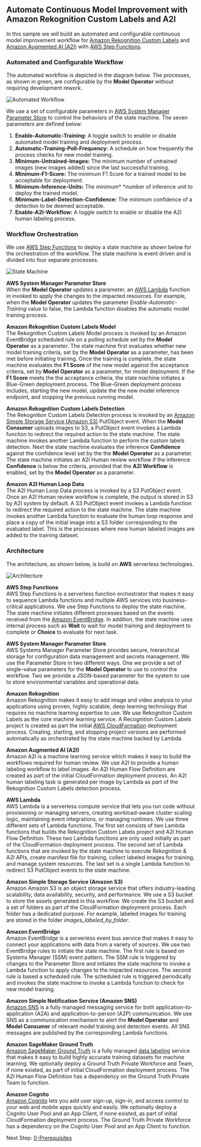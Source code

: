 ## Automate Continuous Model Improvement with Amazon Rekognition Custom Labels and A2I

In this sample we will build an automated and configurable continuous model improvement workflow for [Amazon Rekognition Custom Labels](https://aws.amazon.com/rekognition/custom-labels-features/) and [Amazon Augmented AI (A2I)](https://aws.amazon.com/augmented-ai/) with [AWS Step Functions](https://aws.amazon.com/step-functions/).

### Automated and Configurable Workflow
The automated workflow is depicted in the diagram below. The processes, as shown in green, are configurable by the **Model Operator** without requiring development rework.

![Automated Workflow](./assets/automated_workflow.png)

We use a set of configurable parameters in [AWS System Manager Parameter Store](https://docs.aws.amazon.com/systems-manager/latest/userguide/systems-manager-parameter-store.html) to control the behaviors of the state machine. The seven parameters are defined below:

1. **Enable-Automatic-Training:** A toggle switch to enable or disable automated model training and deployment process.
2. **Automatic-Training-Poll-Frequency:** A schedule on how frequently the process checks for new model training.
3. **Minimum-Untrained-Images:** The minimum number of untrained images (new images added) since the last successful training.
4. **Minimum-F1-Score:** The minimum F1 Score for a trained model to be acceptable for deployment.
5. **Minimum-Inference-Units:** The minimum* *number of inference unit to deploy the trained model.
6. **Minimum-Label-Detection-Confidence:** The minimum confidence of a detection to be deemed acceptable.
7. **Enable-A2I-Workflow:** A toggle switch to enable or disable the A2I human labeling process.

### Workflow Orchestration

We use [AWS Step Functions](https://aws.amazon.com/step-functions/) to deploy a state machine as shown below for the orchestration of the workflow. The state machine is event driven and is divided into four separate processes.

![State Machine](./assets/state_machine.png)

**AWS System Manager Parameter Store**  
When the **Model Operator** updates a parameter, an [AWS Lambda](https://aws.amazon.com/lambda/) function in invoked to apply the changes to the impacted resources. For example, when the **Model Operator** updates the parameter *Enable-Automatic-Training* value to false, the Lambda function disables the automatic model training process.

**Amazon Rekognition Custom Labels Model**  
The Rekognition Custom Labels Model process is invoked by an Amazon EventBridge scheduled rule on a polling schedule set by the **Model Operator** as a parameter. The state machine first evaluates whether new model training criteria, set by the **Model Operator** as a parameter, has been met before initiating training. Once the training is complete, the state machine evaluates the **F1 Score** of the new model against the acceptance criteria, set by **Model Operator** as a parameter, for model deployment. If the **F1 Score** meets the the acceptance criteria, the state machine initiates a Blue-Green deployment process. The Blue-Green deployment process includes, starting the new model, update the the new model inference endpoint, and stopping the previous running model.

**Amazon Rekognition Custom Labels Detection**  
The Rekognition Custom Labels Detection process is invoked by an [Amazon Simple Storage Service (Amazon S3)](https://aws.amazon.com/s3/) PutObject event. When the **Model Consumer** uploads images to  S3, a PutObject event invokes a Lambda function to redirect the required action to the state machine. The state machine invokes another Lambda function to perform the custom labels detection. Next the state machine evaluates the inference **Confidence** against the confidence level set by the the **Model Operator** as a parameter. The state machine initiates an A2I Human review workflow if the inference **Confidence** is below the criteria, provided that the **A2I Workflow** is enabled, set by the **Model Operator** as a parameter.

**Amazon A2I Human Loop Data**  
The A2I Human Loop Data process is invoked by a S3 PutObject event. Once an A2I Human review workflow is complete, the output is stored in S3 by A2I system by default. A S3 PutObject event invokes a Lambda function to redirect the required action to the state machine. The state machine invokes another Lambda function to evaluate the human loop response and place a copy of the initial image into a S3 folder corresponding to the evaluated label. This is the processes where new human labeled images are added to the training dataset.

### Architecture
The architecture, as shown below, is build on **AWS** serverless technologies.  

![Architecture](./assets/architecture.png)  

**AWS Step Functions**  
AWS Step Functions is a serverless function orchestrator that makes it easy to sequence Lambda functions and multiple AWS services into business-critical applications. We use Step Functions to deploy the state machine. The state machine initiates different processes based on the events received from the [Amazon EventBridge](https://aws.amazon.com/eventbridge/). In addition, the state machine uses internal process such as **Wait** to wait for model training and deployment to complete or **Choice** to evaluate for next task.

**AWS System Manager Parameter Store**  
AWS Systems Manager Parameter Store provides secure, hierarchical storage for configuration data management and secrets management. We use the Parameter Store in two different ways. One we provide a set of single-value parameters for the **Model Operator** to use to control the workflow. Two we provide a JSON-based parameter for the system to use to store environmental variables and operational data.

**Amazon Rekognition**  
Amazon Rekognition makes it easy to add image and video analysis to your applications using proven, highly scalable, deep learning technology that requires no machine learning expertise to use. We use Rekognition Custom Labels as the core machine learning service. A Recognition Custom Labels project is created as part the initial [AWS CloudFormation](https://aws.amazon.com/cloudformation/) deployment process. Creating, starting, and stopping project versions are performed automatically as orchestrated by the state machine backed by Lambda.

**Amazon Augmented AI (A2I)**  
Amazon A2I is a machine learning service which makes it easy to build the workflows required for human review. We use A2I to provide a human labeling workflow to label images. An A2I Human Flow Definition are created as part of the initial CloudFormation deployment process. An A2I human labeling task is generated per image by Lambda as part of the Rekognition Custom Labels detection process.

**AWS Lambda**  
AWS Lambda is a serverless compute service that lets you run code without provisioning or managing servers, creating workload-aware cluster scaling logic, maintaining event integrations, or managing runtimes. We use three different sets of Lambda functions. The first set consists of two Lambda functions that builds the Rekognition Custom Labels project and A2I Human Flow Definition. These two Lambda functions are only used initially as part of the CloudFormation deployment process. The second set of Lambda functions that are invoked by the state machine to execute Rekognition & A2I APIs, create manifest file for training, collect labeled images for training, and manage system resources. The last set is a single Lambda function to redirect S3 PutObject events to the state machine.

**Amazon Simple Storage Service (Amazon S3)**  
Amazon Amazon S3 is an object storage service that offers industry-leading scalability, data availability, security, and performance. We use a S3 bucket to store the assets generated in this workflow. We create the S3 bucket and a set of folders as part of the CloudFormation deployment process. Each folder has a dedicated purpose. For example, labeled images for training are stored in the folder *images_labeled_by_folder*.

**Amazon EventBridge**  
Amazon EventBridge is a serverless event bus service that makes it easy to connect your applications with data from a variety of sources. We use two EventBridge rules to initiate the state machine. The first rule is based on Systems Manager (SSM) event pattern. The SSM rule is triggered by changes to the Parameter Store and initiates the state machine to invoke a Lambda function to apply changes to the impacted resources. The second rule is based a scheduled rule. The scheduled rule is triggered periodically and invokes the state machine to invoke a Lambda function to check for new model training.

**Amazon Simple Notification Service (Amazon SNS)**  
[Amazon SNS](https://aws.amazon.com/sns/?whats-new-cards.sort-by=item.additionalFields.postDateTime&whats-new-cards.sort-order=desc) is a fully managed messaging service for both application-to-application (A2A) and application-to-person (A2P) communication. We use SNS as a communication mechanism to alert the **Model Operator** and **Model Consumer** of relevant model training and detection events. All SNS messages are published by the corresponding Lambda functions.

**Amazon SageMaker Ground Truth**  
[Amazon SageMaker Ground Truth](https://aws.amazon.com/sagemaker/groundtruth/) is a fully managed [data labeling](https://aws.amazon.com/sagemaker/groundtruth/what-is-data-labeling/) service that makes it easy to build highly accurate training datasets for machine learning. We optionally deploy a Ground Truth Private Workforce and Team, if none existed, as part of initial CloudFormation deployment process. The A2I Human Flow Definition has a dependency on the Ground Truth Private Team to function.

**Amazon Cognito**  
[Amazon Cognito](https://aws.amazon.com/cognito/) lets you add user sign-up, sign-in, and access control to your web and mobile apps quickly and easily. We optionally deploy a Cognito User Pool and an App Client, if none existed, as part of initial CloudFormation deployment process. The Ground Truth Private Workforce has a dependency on the Cognito User Pool and an App Client to function.


Next Step: [0-Prerequisites](./0-Prerequisites/)
